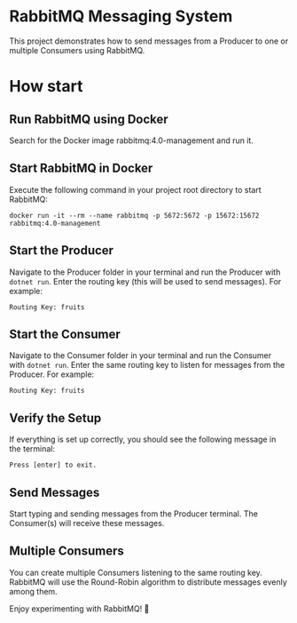 # RabbitMQ Messaging System
This project demonstrates how to send messages from a Producer to one or multiple Consumers using RabbitMQ.


# How start
## Run RabbitMQ using Docker
Search for the Docker image rabbitmq:4.0-management and run it.

## Start RabbitMQ in Docker
Execute the following command in your project root directory to start RabbitMQ:

```docker run -it --rm --name rabbitmq -p 5672:5672 -p 15672:15672 rabbitmq:4.0-management```

## Start the Producer
Navigate to the Producer folder in your terminal and run the Producer with ```dotnet run```.
Enter the routing key (this will be used to send messages). For example:

```Routing Key: fruits```

## Start the Consumer
Navigate to the Consumer folder in your terminal and run the Consumer with ```dotnet run```.
Enter the same routing key to listen for messages from the Producer. For example:

```Routing Key: fruits```

## Verify the Setup
If everything is set up correctly, you should see the following message in the terminal:

```Press [enter] to exit.```

## Send Messages
Start typing and sending messages from the Producer terminal. The Consumer(s) will receive these messages.

## Multiple Consumers
You can create multiple Consumers listening to the same routing key. RabbitMQ will use the Round-Robin algorithm to distribute messages evenly among them.

Enjoy experimenting with RabbitMQ! 🎉







